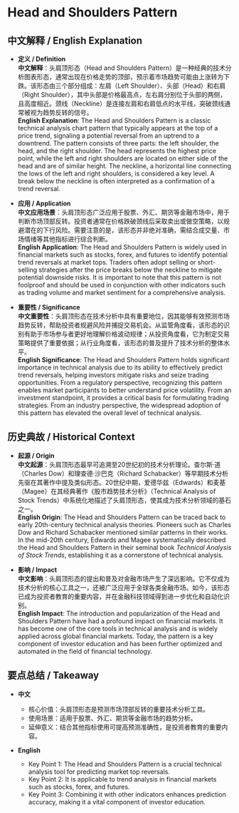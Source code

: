 # Head and Shoulders Pattern

## 中文解释 / English Explanation

* **定义 / Definition**  
  **中文解释**：头肩顶形态（Head and Shoulders Pattern）是一种经典的技术分析图表形态，通常出现在价格走势的顶部，预示着市场趋势可能由上涨转为下跌。该形态由三个部分组成：左肩（Left Shoulder）、头部（Head）和右肩（Right Shoulder），其中头部是价格最高点，左右肩分别位于头部的两侧，且高度相近。颈线（Neckline）是连接左肩和右肩低点的水平线，突破颈线通常被视为趋势反转的信号。  
  **English Explanation**: The Head and Shoulders Pattern is a classic technical analysis chart pattern that typically appears at the top of a price trend, signaling a potential reversal from an uptrend to a downtrend. The pattern consists of three parts: the left shoulder, the head, and the right shoulder. The head represents the highest price point, while the left and right shoulders are located on either side of the head and are of similar height. The neckline, a horizontal line connecting the lows of the left and right shoulders, is considered a key level. A break below the neckline is often interpreted as a confirmation of a trend reversal.

* **应用 / Application**  
  **中文应用场景**：头肩顶形态广泛应用于股票、外汇、期货等金融市场中，用于判断市场顶部反转。投资者通常在价格跌破颈线后采取卖出或做空策略，以规避潜在的下行风险。需要注意的是，该形态并非绝对准确，需结合成交量、市场情绪等其他指标进行综合判断。  
  **English Application**: The Head and Shoulders Pattern is widely used in financial markets such as stocks, forex, and futures to identify potential trend reversals at market tops. Traders often adopt selling or short-selling strategies after the price breaks below the neckline to mitigate potential downside risks. It is important to note that this pattern is not foolproof and should be used in conjunction with other indicators such as trading volume and market sentiment for a comprehensive analysis.

* **重要性 / Significance**  
  **中文重要性**：头肩顶形态在技术分析中具有重要地位，因其能够有效预测市场趋势反转，帮助投资者规避风险并捕捉交易机会。从监管角度看，该形态的识别有助于市场参与者更好地理解价格波动规律；从投资角度看，它为制定交易策略提供了重要依据；从行业角度看，该形态的普及提升了技术分析的整体水平。  
  **English Significance**: The Head and Shoulders Pattern holds significant importance in technical analysis due to its ability to effectively predict trend reversals, helping investors mitigate risks and seize trading opportunities. From a regulatory perspective, recognizing this pattern enables market participants to better understand price volatility. From an investment standpoint, it provides a critical basis for formulating trading strategies. From an industry perspective, the widespread adoption of this pattern has elevated the overall level of technical analysis.

## 历史典故 / Historical Context

* **起源 / Origin**  
  **中文起源**：头肩顶形态最早可追溯至20世纪初的技术分析理论。查尔斯·道（Charles Dow）和理查德·沙巴克（Richard Schabacker）等早期技术分析先驱在其著作中提及类似形态。20世纪中期，爱德华兹（Edwards）和麦基（Magee）在其经典著作《股市趋势技术分析》（Technical Analysis of Stock Trends）中系统化地描述了头肩顶形态，使其成为技术分析领域的基石之一。  
  **English Origin**: The Head and Shoulders Pattern can be traced back to early 20th-century technical analysis theories. Pioneers such as Charles Dow and Richard Schabacker mentioned similar patterns in their works. In the mid-20th century, Edwards and Magee systematically described the Head and Shoulders Pattern in their seminal book *Technical Analysis of Stock Trends*, establishing it as a cornerstone of technical analysis.

* **影响 / Impact**  
  **中文影响**：头肩顶形态的提出和普及对金融市场产生了深远影响。它不仅成为技术分析的核心工具之一，还被广泛应用于全球各类金融市场。如今，该形态已成为投资者教育的重要内容，并在金融科技领域得到进一步优化和自动化识别。  
  **English Impact**: The introduction and popularization of the Head and Shoulders Pattern have had a profound impact on financial markets. It has become one of the core tools in technical analysis and is widely applied across global financial markets. Today, the pattern is a key component of investor education and has been further optimized and automated in the field of financial technology.

## 要点总结 / Takeaway

* **中文**  
  - 核心价值：头肩顶形态是预测市场顶部反转的重要技术分析工具。  
  - 使用场景：适用于股票、外汇、期货等金融市场的趋势分析。  
  - 延伸意义：结合其他指标使用可提高预测准确性，是投资者教育的重要内容。  

* **English**  
  - Key Point 1: The Head and Shoulders Pattern is a crucial technical analysis tool for predicting market top reversals.  
  - Key Point 2: It is applicable to trend analysis in financial markets such as stocks, forex, and futures.  
  - Key Point 3: Combining it with other indicators enhances prediction accuracy, making it a vital component of investor education.